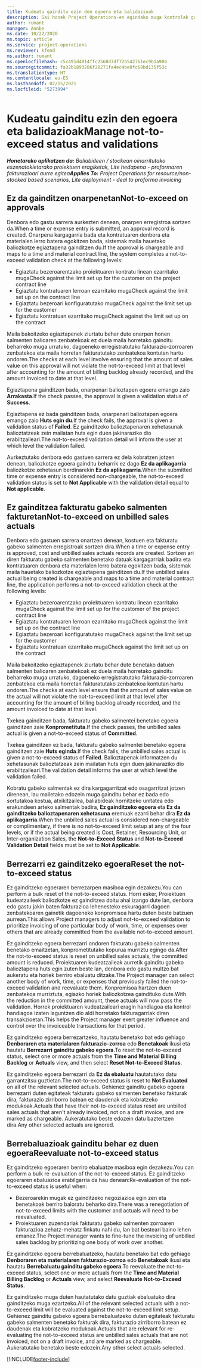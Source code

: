 ```yaml
---
title: Kudeatu gainditu ezin den egoera eta balidazioak
description: Gai honek Project Operations-en egindako muga kontrolak gainditu ez daitezen buruzko informazioa eskaintzen du.
author: rumant
manager: Annbe
ms.date: 10/22/2020
ms.topic: article
ms.service: project-operations
ms.reviewer: kfend
ms.author: rumant
ms.openlocfilehash: c5c491d4014ffc2568d7df72b542761ec9b1a90b
ms.sourcegitcommit: fa32b1893286f20271fa4ec4be8fc68bd135f53c
ms.translationtype: HT
ms.contentlocale: eu-ES
ms.lasthandoff: 02/15/2021
ms.locfileid: "5273994"
---
```

# <a name="manage-not-to-exceed-status-and-validations"></a><span data-ttu-id="05529-103">Kudeatu gainditu ezin den egoera eta balidazioak</span><span class="sxs-lookup"><span data-stu-id="05529-103">Manage not-to-exceed status and validations</span></span> 

<span data-ttu-id="05529-104">_**Honetarako aplikatzen da:** Baliabideen / stockean oinarritutako eszenatokietarako proiektuen eragiketak, Lite hedapena - proformaren fakturazioari aurre egitea_</span><span class="sxs-lookup"><span data-stu-id="05529-104">_**Applies To:** Project Operations for resource/non-stocked based scenarios, Lite deployment - deal to proforma invoicing_</span></span>

## <a name="not-to-exceed-on-approvals"></a><span data-ttu-id="05529-105">Ez da gainditzen onarpenetan</span><span class="sxs-lookup"><span data-stu-id="05529-105">Not-to-exceed on approvals</span></span>

<span data-ttu-id="05529-106">Denbora edo gastu sarrera aurkezten denean, onarpen erregistroa sortzen da.</span><span class="sxs-lookup"><span data-stu-id="05529-106">When a time or expense entry is submitted, an approval record is created.</span></span> <span data-ttu-id="05529-107">Onarpena kargagarria bada eta kontratuaren denbora eta materialen lerro batera egokitzen bada, sistemak maila hauetako baliozkotze egiaztapena gainditzen du.</span><span class="sxs-lookup"><span data-stu-id="05529-107">If the approval is chargeable and maps to a time and material contract line, the system completes a not-to-exceed validation check at the following levels:</span></span>

  - <span data-ttu-id="05529-108">Egiaztatu bezeroarentzako proiektuaren kontratu linean ezarritako muga</span><span class="sxs-lookup"><span data-stu-id="05529-108">Check against the limit set up for the customer on the project contract line</span></span>
  - <span data-ttu-id="05529-109">Egiaztatu kontratuaren lerroan ezarritako muga</span><span class="sxs-lookup"><span data-stu-id="05529-109">Check against the limit set up on the contract line</span></span>
  - <span data-ttu-id="05529-110">Egiaztatu bezeroari konfiguratutako muga</span><span class="sxs-lookup"><span data-stu-id="05529-110">Check against the limit set up for the customer</span></span>
  - <span data-ttu-id="05529-111">Egiaztatu kontratuan ezarritako muga</span><span class="sxs-lookup"><span data-stu-id="05529-111">Check against the limit set up on the contract</span></span>

<span data-ttu-id="05529-112">Maila bakoitzeko egiaztapenek ziurtatu behar dute onarpen honen salmenten balioaren zenbatekoak ez duela maila horretako gainditu beharreko muga urratuko, dagoeneko erregistratutako fakturazio-zorroaren zenbatekoa eta maila horretan fakturatutako zenbatekoa kontutan hartu ondoren.</span><span class="sxs-lookup"><span data-stu-id="05529-112">The checks at each level involve ensuring that the amount of sales value on this approval will not violate the not-to-exceed limit at that level after accounting for the amount of billing backlog already recorded, and the amount invoiced to date at that level.</span></span>

<span data-ttu-id="05529-113">Egiaztapena gainditzen bada, onarpenari balioztapen egoera emango zaio **Arrakasta**.</span><span class="sxs-lookup"><span data-stu-id="05529-113">If the check passes, the approval is given a validation status of **Success**.</span></span>

<span data-ttu-id="05529-114">Egiaztapena ez bada gainditzen bada, onarpenari balioztapen egoera emango zaio **Huts egin du**.</span><span class="sxs-lookup"><span data-stu-id="05529-114">If the check fails, the approval is given a validation status of **Failed**.</span></span> <span data-ttu-id="05529-115">Ez gainditzeko balioztapenaren xehetasunak balioztatzeak zein mailatan huts egin duen jakinaraziko dio erabiltzaileari.</span><span class="sxs-lookup"><span data-stu-id="05529-115">The not-to-exceed validation detail will inform the user at which level the validation failed.</span></span>

<span data-ttu-id="05529-116">Aurkeztutako denbora edo gastuen sarrera ez dela kobratzen jotzen denean, baliozkotze egoera gainditu beharrik ez dago **Ez da aplikagarria** baliozkotze xehetasun berdinarekin **Ez da aplikagarria**.</span><span class="sxs-lookup"><span data-stu-id="05529-116">When the submitted time or expense entry is considered non-chargeable, the not-to-exceed validation status is set to **Not Applicable** with the validation detail equal to **Not applicable**.</span></span>

## <a name="not-to-exceed-on-unbilled-sales-actuals"></a><span data-ttu-id="05529-117">Ez gainditzea fakturatu gabeko salmenten fakturetan</span><span class="sxs-lookup"><span data-stu-id="05529-117">Not-to-exceed on unbilled sales actuals</span></span>

<span data-ttu-id="05529-118">Denbora edo gastuen sarrera onartzen denean, kostuen eta fakturatu gabeko salmenten erregistroak sortzen dira.</span><span class="sxs-lookup"><span data-stu-id="05529-118">When a time or expense entry is approved, cost and unbilled sales actuals records are created.</span></span> <span data-ttu-id="05529-119">Sortzen ari diren fakturatu gabeko salmenten benetako datuak kargagarriak badira eta kontratuaren denbora eta materialen lerro batera egokitzen bada, sistemak maila hauetako baliozkotze egiaztapena gainditzen du.</span><span class="sxs-lookup"><span data-stu-id="05529-119">If the unbilled sales actual being created is chargeable and maps to a time and material contract line, the application performs a not-to-exceed validation check at the following levels:</span></span>

  - <span data-ttu-id="05529-120">Egiaztatu bezeroarentzako proiektuaren kontratu linean ezarritako muga</span><span class="sxs-lookup"><span data-stu-id="05529-120">Check against the limit set up for the customer of the project contract line</span></span>
  - <span data-ttu-id="05529-121">Egiaztatu kontratuaren lerroan ezarritako muga</span><span class="sxs-lookup"><span data-stu-id="05529-121">Check against the limit set up on the contract line</span></span>
  - <span data-ttu-id="05529-122">Egiaztatu bezeroari konfiguratutako muga</span><span class="sxs-lookup"><span data-stu-id="05529-122">Check against the limit set up for the customer</span></span>
  - <span data-ttu-id="05529-123">Egiaztatu kontratuan ezarritako muga</span><span class="sxs-lookup"><span data-stu-id="05529-123">Check against the limit set up on the contract</span></span>

<span data-ttu-id="05529-124">Maila bakoitzeko egiaztapenek ziurtatu behar dute benetako datuen salmenten balioaren zenbatekoak ez duela maila horretako gainditu beharreko muga urratuko, dagoeneko erregistratutako fakturazio-zorroaren zenbatekoa eta maila horretan fakturatutako zenbatekoa kontutan hartu ondoren.</span><span class="sxs-lookup"><span data-stu-id="05529-124">The checks at each level ensure that the amount of sales value on the actual will not violate the not-to-exceed limit at that level after accounting for the amount of billing backlog already recorded, and the amount invoiced to date at that level.</span></span>

<span data-ttu-id="05529-125">Txekea gainditzen bada, fakturatu gabeko salmentei benetako egoera gainditzen zaie **Konprometituta**.</span><span class="sxs-lookup"><span data-stu-id="05529-125">If the check passes, the unbilled sales actual is given a not-to-exceed status of **Committed**.</span></span>

<span data-ttu-id="05529-126">Txekea gainditzen ez bada, fakturatu gabeko salmentei benetako egoera gainditzen zaie **Huts eginda**.</span><span class="sxs-lookup"><span data-stu-id="05529-126">If the check fails, the unbilled sales actual is given a not-to-exceed status of **Failed**.</span></span> <span data-ttu-id="05529-127">Balioztapenak informatzen du xehetasunak balioztatzeak zein mailatan huts egin duen jakinaraziko dio erabiltzaileari.</span><span class="sxs-lookup"><span data-stu-id="05529-127">The validation detail informs the user at which level the validation failed.</span></span>

<span data-ttu-id="05529-128">Kobratu gabeko salmentak ez dira kargagarritzat edo osagarritzat jotzen direnean, lau mailetako edozein muga gainditu behar ez bada edo sortutakoa kostua, atxikitzailea, baliabideak hornitzeko unitatea edo erakundeen arteko salmentak badira, **Ez gainditzeko egoera** eta **Ez da gainditzeko balioztapenaren xehetasuna** eremuak ezarri behar dira **Ez da aplikagarria**.</span><span class="sxs-lookup"><span data-stu-id="05529-128">When the unbilled sales actual is considered non-chargeable or complimentary, if there is no not-to-exceed limit setup at any of the four levels, or if the actual being created is Cost, Retainer, Resourcing Unit, or Inter-organization Sales, the **Not-to-Exceed Status** and **Not-to-Exceed Validation Detail** fields must be set to **Not Applicable**.</span></span>

## <a name="reset-the-not-to-exceed-status"></a><span data-ttu-id="05529-129">Berrezarri ez gainditzeko egoera</span><span class="sxs-lookup"><span data-stu-id="05529-129">Reset the not-to-exceed status</span></span>

<span data-ttu-id="05529-130">Ez gainditzeko egoeraren berrezarpen masiboa egin dezakezu.</span><span class="sxs-lookup"><span data-stu-id="05529-130">You can perform a bulk reset of the not-to-exceed status.</span></span> <span data-ttu-id="05529-131">Horri esker, Proiektuen kudeatzaileek baliozkotze ez gainditzea doitu ahal izango dute lan, denbora edo gastu jakin baten fakturazioa lehenesteko eskuragarri dagoen zenbatekoaren gainetik dagoeneko konpromisoa hartu duten beste batzuen aurrean.</span><span class="sxs-lookup"><span data-stu-id="05529-131">This allows Project managers to adjust not-to-exceed validation to prioritize invoicing of one particular body of work, time, or expenses over others that are already committed from the available not-to-exceed amount.</span></span>

<span data-ttu-id="05529-132">Ez gainditzeko egoera berrezarri ondoren fakturatu gabeko salmenten benetako emaitzetan, konprometitutako kopurua murriztu egingo da.</span><span class="sxs-lookup"><span data-stu-id="05529-132">After the not-to-exceed status is reset on unbilled sales actuals, the committed amount is reduced.</span></span> <span data-ttu-id="05529-133">Proiektuaren kudeatzaileak aurretik gainditu gabeko balioztapena huts egin zuten beste lan, denbora edo gastu multzo bat aukeratu eta horiek berriro ebaluatu ditzake.</span><span class="sxs-lookup"><span data-stu-id="05529-133">The Project manager can select another body of work, time, or expenses that previously failed the not-to-exceed validation and reevaluate them.</span></span> <span data-ttu-id="05529-134">Konpromisoa hartzen duen zenbatekoa murriztuta, egiazko horiek baliozkotzea gaindituko dute.</span><span class="sxs-lookup"><span data-stu-id="05529-134">With the reduction in the committed amount, these actuals will now pass the validation.</span></span> <span data-ttu-id="05529-135">Horrek proiektuaren kudeatzaileari eragin handiagoa eta kontrol handiagoa izaten laguntzen dio aldi horretako fakturagarriak diren transakzioetan.</span><span class="sxs-lookup"><span data-stu-id="05529-135">This helps the Project manager exert greater influence and control over the invoiceable transactions for that period.</span></span>

<span data-ttu-id="05529-136">Ez gainditzeko egoera berrezartzeko, hautatu benetako bat edo gehiago **Denboraren eta materialaren fakturazio-zorroa** edo **Benetakoak** ikusi eta hautatu **Berrezarri gainditu gabeko egoera**.</span><span class="sxs-lookup"><span data-stu-id="05529-136">To reset the not-to-exceed status, select one or more actuals from the **Time and Material Billing Backlog** or **Actuals** view, and then select **Reset Not-to-Exceed Status**.</span></span>

<span data-ttu-id="05529-137">Ez gainditzeko egoera berrezarri da **Ez da ebaluatu** hautatutako datu garrantzitsu guztietan.</span><span class="sxs-lookup"><span data-stu-id="05529-137">The not-to-exceed status is reset to **Not Evaluated** on all of the relevant selected actuals.</span></span> <span data-ttu-id="05529-138">Gehienez gainditu gabeko egoera berrezarri duten egitateak fakturatu gabeko salmenten benetako fakturak dira, fakturazio zirriborro batean ez daudenak eta kobratzeko modukoak.</span><span class="sxs-lookup"><span data-stu-id="05529-138">Actuals that have their not-to-exceed status reset are unbilled sales actuals that aren't already invoiced, not on a draft invoice, and are marked as chargeable.</span></span> <span data-ttu-id="05529-139">Aukeratutako beste edozein datu baztertzen dira.</span><span class="sxs-lookup"><span data-stu-id="05529-139">Any other selected actuals are ignored.</span></span>

## <a name="reevaluate-not-to-exceed-status"></a><span data-ttu-id="05529-140">Berrebaluazioak gainditu behar ez duen egoera</span><span class="sxs-lookup"><span data-stu-id="05529-140">Reevaluate not-to-exceed status</span></span>

<span data-ttu-id="05529-141">Ez gainditzeko egoeraren berriro ebaluatze masiboa egin dezakezu.</span><span class="sxs-lookup"><span data-stu-id="05529-141">You can perform a bulk re-evaluation of the not-to-exceed status.</span></span> <span data-ttu-id="05529-142">Ez gainditzeko egoeraren ebaluazioa erabilgarria da hau denean:</span><span class="sxs-lookup"><span data-stu-id="05529-142">Re-evaluation of the not-to-exceed status is useful when:</span></span>

  - <span data-ttu-id="05529-143">Bezeroarekin mugak ez gainditzeko negoziazioa egin zen eta benetakoak berriro baloratu beharko dira.</span><span class="sxs-lookup"><span data-stu-id="05529-143">There was a renegotiation of not-to-exceed limits with the customer and actuals will need to be reevaluated.</span></span>
  - <span data-ttu-id="05529-144">Proiektuaren zuzendariak fakturatu gabeko salmenten zorroaren fakturazioa zehatz-mehatz finkatu nahi du, lan bat besteari baino lehen emanez.</span><span class="sxs-lookup"><span data-stu-id="05529-144">The Project manager wants to fine-tune the invoicing of unbilled sales backlog by prioritizing one body of work over another.</span></span>

<span data-ttu-id="05529-145">Ez gainditzeko egoera berrebaluatzeko, hautatu benetako bat edo gehiago **Denboraren eta materialaren fakturazio-zorroa** edo **Benetakoak** ikusi eta hautatu **Berrebaluatu gainditu gabeko egoera**.</span><span class="sxs-lookup"><span data-stu-id="05529-145">To reevaluate the not-to-exceed status, select one or more actuals from the **Time and Material Billing Backlog** or **Actuals** view, and select **Reevaluate Not-to-Exceed Status**.</span></span>

<span data-ttu-id="05529-146">Ez gainditzeko muga duten hautatutako datu guztiak ebaluatuko dira gainditzeko muga ezartzeko.</span><span class="sxs-lookup"><span data-stu-id="05529-146">All of the relevant selected actuals with a not-to-exceed limit will be evaluated against the not-to-exceed limit setup.</span></span> <span data-ttu-id="05529-147">Gehienez gainditu gabeko egoera berrebaluatzeko duten egitateak fakturatu gabeko salmenten benetako fakturak dira, fakturazio zirriborro batean ez daudenak eta kobratzeko modukoak.</span><span class="sxs-lookup"><span data-stu-id="05529-147">Actuals that are relevant for re-evaluating the not-to-exceed status are unbilled sales actuals that are not invoiced, not on a draft invoice, and are marked as chargeable.</span></span> <span data-ttu-id="05529-148">Aukeratutako benetako beste edozein.</span><span class="sxs-lookup"><span data-stu-id="05529-148">Any other select actuals selected.</span></span>


[!INCLUDE[footer-include](../../includes/footer-banner.md)]